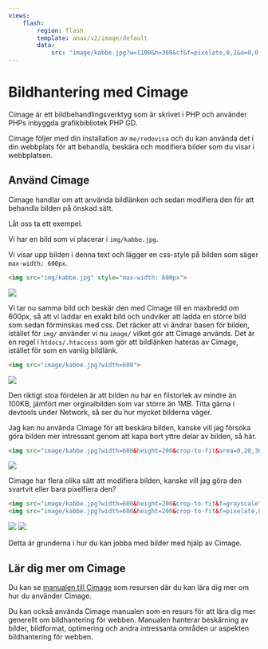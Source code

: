```yaml
---
views:
    flash:
        region: flash
        template: anax/v2/image/default
        data:
            src: "image/kabbe.jpg?w=1100&h=360&cf&f=pixelate,8,2&a=0,0,5,0"
---
```

Bildhantering med Cimage
=========================

Cimage är ett bildbehandlingsverktyg som är skrivet i PHP och använder PHPs inbyggda grafikbibliotek PHP GD.

Cimage följer med din installation av `me/redovisa` och du kan använda det i din webbplats för att behandla, beskära och modifiera bilder som du visar i webbplatsen.



Använd Cimage
-------------------------

Cimage handlar om att använda bildlänken och sedan modifiera den för att behandla bilden på önskad sätt.

Låt oss ta ett exempel.

Vi har en bild som vi placerar i `img/kabbe.jpg`.

Vi visar upp bilden i denna text och lägger en css-style på bilden som säger `max-width: 600px`.

```html
<img src="img/kabbe.jpg" style="max-width: 600px">
```

<img src="img/kabbe.jpg" style="max-width: 600px">

Vi tar nu samma bild och beskär den med Cimage till en maxbredd om 600px, så att vi laddar en exakt bild och undviker att ladda en större bild som sedan förminskas med css. Det räcker att vi ändrar basen för bilden, istället för `img/` använder vi nu `image/` vilket gör att Cimage används. Det är en regel i `htdocs/.htaccess` som gör att bildlänken hateras av Cimage, istället för som en vanlig bildlänk.

```html
<img src="image/kabbe.jpg?width=600">
```

<img src="image/kabbe.jpg?width=600">

Den riktigt stoa fördelen är att bilden nu har en filstorlek av mindre än 100KB, jämfört mer orginalbilden som var större än 1MB. Titta gärna i devtools under Network, så ser du hur mycket bilderna väger.

Jag kan nu använda Cimage för att beskära bilden, kanske vill jag försöka göra bilden mer intressant genom att kapa bort yttre delar av bilden, så här.

```html
<img src="image/kabbe.jpg?width=600&height=200&crop-to-fit&area=0,20,30,20">
```

<img src="image/kabbe.jpg?width=600&height=200&crop-to-fit&area=0,20,30,20">

Cimage har flera olika sätt att modifiera bilden, kanske vill jag göra den svartvit eller bara pixelfiera den?

```html
<img src="image/kabbe.jpg?width=600&height=200&crop-to-fit&f=grayscale">
<img src="image/kabbe.jpg?width=600&height=200&crop-to-fit&f=pixelate,8,2">
```

<img src="image/kabbe.jpg?width=600&height=200&crop-to-fit&f=grayscale">
<img src="image/kabbe.jpg?width=600&height=200&crop-to-fit&f=pixelate,8,2">

Detta är grunderna i hur du kan jobba med bilder med hjälp av Cimage.



Lär dig mer om Cimage
-------------------------

Du kan se [manualen till Cimage](https://cimage.se/doc) som resursen där du kan lära dig mer om hur du använder Cimage.

Du kan också använda Cimage manualen som en resurs för att lära dig mer generellt om bildhantering för webben. Manualen hanterar beskärning av bilder, bildformat, optimering och andra intressanta områden ur aspekten bildhantering för webben.
